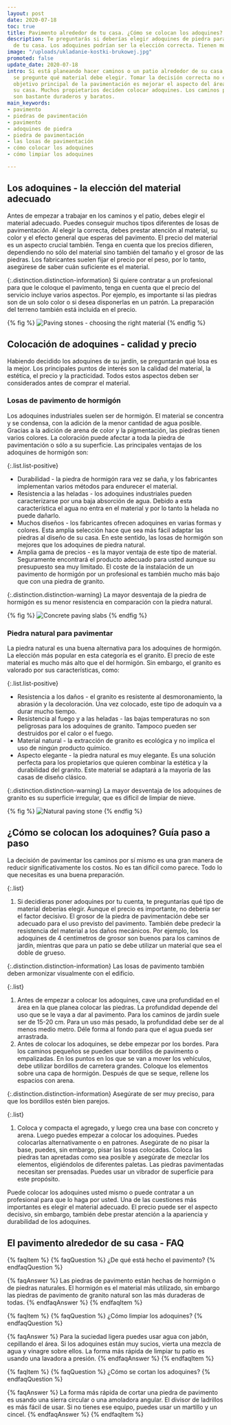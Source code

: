 ```yaml
---
layout: post
date: 2020-07-18
toc: true
title: Pavimento alrededor de tu casa. ¿Cómo se colocan los adoquines?
description: Te preguntarás si deberías elegir adoquines de piedra para el pavimento
  de tu casa. Los adoquines podrían ser la elección correcta. Tienen muchas ventajas.
image: "/uploads/ukladanie-kostki-brukowej.jpg"
promoted: false
update_date: 2020-07-18
intro: Si está planeando hacer caminos o un patio alrededor de su casa, puede que
  se pregunte qué material debe elegir. Tomar la decisión correcta no es fácil. El
  objetivo principal de la pavimentación es mejorar el aspecto del área que rodea
  su casa. Muchos propietarios deciden colocar adoquines. Los caminos pavimentados
  son bastante duraderos y baratos.
main_keywords:
- pavimento
- piedras de pavimentación
- pavimento
- adoquines de piedra
- piedra de pavimentación
- las losas de pavimentación
- cómo colocar los adoquines
- cómo limpiar los adoquines

---
```

## Los adoquines - la elección del material adecuado

Antes de empezar a trabajar en los caminos y el patio, debes elegir el material adecuado. Puedes conseguir muchos tipos diferentes de losas de pavimentación. Al elegir la correcta, debes prestar atención al material, su color y el efecto general que esperas del pavimento. El precio del material es un aspecto crucial también. Tenga en cuenta que los precios difieren, dependiendo no sólo del material sino también del tamaño y el grosor de las piedras. Los fabricantes suelen fijar el precio por el peso, por lo tanto, asegúrese de saber cuán suficiente es el material.

{:.distinction.distinction-information}
Si quiere contratar a un profesional para que le coloque el pavimento, tenga en cuenta que el precio del servicio incluye varios aspectos. Por ejemplo, es importante si las piedras son de un solo color o si desea disponerlas en un patrón. La preparación del terreno también está incluida en el precio.

{% fig %}
![Paving stones - choosing the right material](/uploads/jaka-jest-cena-kostki-brukowej.jpg "Paving stones - choosing the right material")
{% endfig %}

## Colocación de adoquines - calidad y precio

Habiendo decidido los adoquines de su jardín, se preguntarán qué losa es la mejor. Los principales puntos de interés son la calidad del material, la estética, el precio y la practicidad. Todos estos aspectos deben ser considerados antes de comprar el material.

### Losas de pavimento de hormigón

Los adoquines industriales suelen ser de hormigón. El material se concentra y se condensa, con la adición de la menor cantidad de agua posible. Gracias a la adición de arena de color y la pigmentación, las piedras tienen varios colores. La coloración puede afectar a toda la piedra de pavimentación o sólo a su superficie. Las principales ventajas de los adoquines de hormigón son:

{:.list.list-positive}

* Durabilidad - la piedra de hormigón rara vez se daña, y los fabricantes implementan varios métodos para endurecer el material.
* Resistencia a las heladas - los adoquines industriales pueden caracterizarse por una baja absorción de agua. Debido a esta característica el agua no entra en el material y por lo tanto la helada no puede dañarlo.
* Muchos diseños - los fabricantes ofrecen adoquines en varias formas y colores. Esta amplia selección hace que sea más fácil adaptar las piedras al diseño de su casa. En este sentido, las losas de hormigón son mejores que los adoquines de piedra natural.
* Amplia gama de precios - es la mayor ventaja de este tipo de material. Seguramente encontrará el producto adecuado para usted aunque su presupuesto sea muy limitado. El coste de la instalación de un pavimento de hormigón por un profesional es también mucho más bajo que con una piedra de granito.

{:.distinction.distinction-warning}
La mayor desventaja de la piedra de hormigón es su menor resistencia en comparación con la piedra natural.

{% fig %}
![Concrete paving slabs](/uploads/betonowa-kostka-brukowa.jpg "Concrete paving slabs")
{% endfig %}

### Piedra natural para pavimentar

La piedra natural es una buena alternativa para los adoquines de hormigón. La elección más popular en esta categoría es el granito. El precio de este material es mucho más alto que el del hormigón. Sin embargo, el granito es valorado por sus características, como:

{:.list.list-positive}

* Resistencia a los daños - el granito es resistente al desmoronamiento, la abrasión y la decoloración. Una vez colocado, este tipo de adoquín va a durar mucho tiempo.
* Resistencia al fuego y a las heladas - las bajas temperaturas no son peligrosas para los adoquines de granito. Tampoco pueden ser destruidos por el calor o el fuego.
* Material natural - la extracción de granito es ecológica y no implica el uso de ningún producto químico.
* Aspecto elegante - la piedra natural es muy elegante. Es una solución perfecta para los propietarios que quieren combinar la estética y la durabilidad del granito. Este material se adaptará a la mayoría de las casas de diseño clásico.

{:.distinction.distinction-warning}
La mayor desventaja de los adoquines de granito es su superficie irregular, que es difícil de limpiar de nieve.

{% fig %}
![Natural paving stone](/uploads/kamienna-kostka-brukowa.jpg "Natural paving stone")
{% endfig %}

## ¿Cómo se colocan los adoquines? Guía paso a paso

La decisión de pavimentar los caminos por sí mismo es una gran manera de reducir significativamente los costos. No es tan difícil como parece. Todo lo que necesitas es una buena preparación.

{:.list}

1. Si decidieras poner adoquines por tu cuenta, te preguntarías qué tipo de material deberías elegir. Aunque el precio es importante, no debería ser el factor decisivo. El grosor de la piedra de pavimentación debe ser adecuado para el uso previsto del pavimento. También debe predecir la resistencia del material a los daños mecánicos. Por ejemplo, los adoquines de 4 centímetros de grosor son buenos para los caminos de jardín, mientras que para un patio se debe utilizar un material que sea el doble de grueso.

{:.distinction.distinction-information}
Las losas de pavimento también deben armonizar visualmente con el edificio.

{:.list}

1. Antes de empezar a colocar los adoquines, cave una profundidad en el área en la que planea colocar las piedras. La profundidad depende del uso que se le vaya a dar al pavimento. Para los caminos de jardín suele ser de 15-20 cm. Para un uso más pesado, la profundidad debe ser de al menos medio metro. Déle forma al fondo para que el agua pueda ser arrastrada.
2. Antes de colocar los adoquines, se debe empezar por los bordes. Para los caminos pequeños se pueden usar bordillos de pavimento o empalizadas. En los puntos en los que se van a mover los vehículos, debe utilizar bordillos de carretera grandes. Coloque los elementos sobre una capa de hormigón. Después de que se seque, rellene los espacios con arena.

{:.distinction.distinction-information}
Asegúrate de ser muy preciso, para que los bordillos estén bien parejos.

{:.list}

1. Coloca y compacta el agregado, y luego crea una base con concreto y arena. Luego puedes empezar a colocar los adoquines. Puedes colocarlas alternativamente o en patrones. Asegúrate de no pisar la base, puedes, sin embargo, pisar las losas colocadas. Coloca las piedras tan apretadas como sea posible y asegúrate de mezclar los elementos, eligiéndolos de diferentes paletas. Las piedras pavimentadas necesitan ser prensadas. Puedes usar un vibrador de superficie para este propósito.

Puede colocar los adoquines usted mismo o puede contratar a un profesional para que lo haga por usted. Una de las cuestiones más importantes es elegir el material adecuado. El precio puede ser el aspecto decisivo, sin embargo, también debe prestar atención a la apariencia y durabilidad de los adoquines.

## El pavimento alrededor de su casa - FAQ

{% faqItem %}
{% faqQuestion %}
¿De qué está hecho el pavimento?
{% endfaqQuestion %}

{% faqAnswer %}
Las piedras de pavimento están hechas de hormigón o de piedras naturales. El hormigón es el material más utilizado, sin embargo las piedras de pavimento de granito natural son las más duraderas de todas.
{% endfaqAnswer %}
{% endfaqItem %}

{% faqItem %}
{% faqQuestion %}
¿Cómo limpiar los adoquines?
{% endfaqQuestion %}

{% faqAnswer %}
Para la suciedad ligera puedes usar agua con jabón, cepillando el área. Si los adoquines están muy sucios, vierta una mezcla de agua y vinagre sobre ellos. La forma más rápida de limpiar tu patio es usando una lavadora a presión.
{% endfaqAnswer %}
{% endfaqItem %}

{% faqItem %}
{% faqQuestion %}
¿Cómo se cortan los adoquines?
{% endfaqQuestion %}

{% faqAnswer %}
La forma más rápida de cortar una piedra de pavimento es usando una sierra circular o una amoladora angular. El divisor de ladrillos es más fácil de usar. Si no tienes ese equipo, puedes usar un martillo y un cincel.
{% endfaqAnswer %}
{% endfaqItem %}